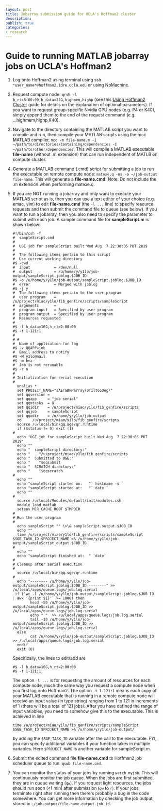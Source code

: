 ```yaml
---
layout: post
title: Jobarray submission guide for UCLA's Hoffman2 cluster
description: 
publish: true
categories: 
- research
---
```


# Guide to running MATLAB jobarray jobs on UCLA's Hoffman2

1. Log onto Hoffman2 using terminal using ssh `*user_name*@hoffman2.idre.ucla.edu` or using [NoMachine](https://www.hoffman2.idre.ucla.edu/access/nx/).

2. Request compute node: `qrsh -l h_rt=8:00:00,h_data=32G,highmem,highp` (see this [Using Hoffman2 Cluster](https://idre.ucla.edu/wp-content/uploads/2015/11/h2_20151005.pdf?a2f05c) guide for details on the explanation of optional parameters). If you want to request group-specific Nvidia GPU nodes (e.g. P4 or K40), simply append them to the end of the request command (e.g. ...highmem,highp,K40).

3. Navigate to the directory containing the MATLAB script you want to compile and run, then compile your MATLAB scripts using the mcc MATLAB compiler, `mcc -m file-name.m -I ~/path/to/directories/containing/dependencies -I ~/path/to/other/dependencies`. This will compile a MATLAB executable **file-name** (without .m extension) that can run independent of MATLB on compute cluster.

4. Generate a MATLAB command (.cmd) script for submitting a job to run the executable on remote compute node: `matexe.q -ns -o ~/job-output file-name`. This will generate a **file-name.cmd**. Note: Do not include the .m extension when performing matexe.q.

5. If you are NOT running a jobarray and only want to execute your MATLAB script as is, then you can use a text editor of your choice (e.g. emac, vim) to edit **file-name.cmd** (the `-l ...` line) to specify resource requests and then submit the command file to queue (see below). If you want to run a jobarray, then you also need to specify the parameter to submit with each job. A sample command file for **sampleScript.m** is shown below:  

    ```
    #!/bin/csh -f
    #  sampleScript.cmd
    #
    #  UGE job for sampleScript built Wed Aug  7 22:30:05 PDT 2019
    #
    #  The following items pertain to this script
    #  Use current working directory
    #$ -cwd
    #  input           = /dev/null
    #  output          = /u/home/y/y1lo/job-output/sampleScript.joblog.$JOB_ID
    #$ -o /u/home/y/y1lo/job-output/sampleScript.joblog.$JOB_ID
    #  error           = Merged with joblog
    #$ -j y
    #  The following items pertain to the user program
    #  user program    = /u/project/miao/y1lo/fib_genfire/scripts/sampleScript
    #  arguments       = 
    #  program input   = Specified by user program
    #  program output  = Specified by user program
    #  Resources requested
    #
    #$ -l h_data=16G,h_rt=2:00:00
    #$ -t 1-121:1
    #
    # #
    #  Name of application for log
    #$ -v QQAPP=job
    #  Email address to notify
    #$ -M y1lo@mail
    #$ -m bea
    #  Job is not rerunable
    #$ -r n
    #
    # Initialization for serial execution
    #  
      unalias *
      set PROJECT_NAME="sAETGDFNarray70Tilt65Deg/"
      set qqversion = 
      set qqapp     = "job serial"
      set qqmtasks  = 8
      set qqidir    = /u/project/miao/y1lo/fib_genfire/scripts
      set qqjob     = sampleScript
      set qqodir    = /u/home/y/y1lo/job-output
      cd     /u/project/miao/y1lo/fib_genfire/scripts
      source /u/local/bin/qq.sge/qr.runtime
      if ($status != 0) exit (1)
    #
      echo "UGE job for sampleScript built Wed Aug  7 22:30:05 PDT 2019"
      echo ""
      echo "  sampleScript directory:"
      echo "    "/u/project/miao/y1lo/fib_genfire/scripts
      echo "  Submitted to UGE:"
      echo "    "$qqsubmit
      echo "  SCRATCH directory:"
      echo "    "$qqscratch
    #
      echo ""
      echo "sampleScript started on:   "` hostname -s `
      echo "sampleScript started at:   "` date `
      echo ""
    #
      source /u/local/Modules/default/init/modules.csh
      module load matlab
      setenv MCR_CACHE_ROOT $TMPDIR
    #
    # Run the user program
    #
      echo sampleScript "" \>\& sampleScript.output.$JOB_ID
      echo ""
      time /u/project/miao/y1lo/fib_genfire/scripts/sampleScript $SGE_TASK_ID $PROJECT_NAME >& /u/home/y/y1lo/job-output/sampleScript.output.$JOB_ID
    #
      echo ""
      echo "sampleScript finished at:  " `date`
    #
    # Cleanup after serial execution
    #
      source /u/local/bin/qq.sge/qr.runtime
    #
      echo "-------- /u/home/y/y1lo/job-output/sampleScript.joblog.$JOB_ID --------" >> /u/local/apps/queue.logs/job.log.serial
     if (`wc -l /u/home/y/y1lo/job-output/sampleScript.joblog.$JOB_ID  | awk '{print $1}'` >= 1000) then
            head -50 /u/home/y/y1lo/job-output/sampleScript.joblog.$JOB_ID >> /u/local/apps/queue.logs/job.log.serial
            echo " "  >> /u/local/apps/queue.logs/job.log.serial
            tail -10 /u/home/y/y1lo/job-output/sampleScript.joblog.$JOB_ID >> /u/local/apps/queue.logs/job.log.serial
      else
            cat /u/home/y/y1lo/job-output/sampleScript.joblog.$JOB_ID >> /u/local/apps/queue.logs/job.log.serial
      endif
      exit (0)
    ```

    Specifically, the lines to edit/add are  

    ```
    #$ -l h_data=16G,h_rt=2:00:00
    #$ -t 1-121:1
    ```

    The option `-l ...` is for requesting the amount of resources for each compute node, much the same way you request a compute node when you first log onto Hoffman2. The option `-t 1-121:1` means each copy of your MATLAB executable that is running in a remote compute node will receive an input value (in type string) ranging from 1 to 121 in increments of 1 (there will be a total of 121 jobs). After you have defined the range of input variables, you need to somehow give this to the executable. This is achieved in line  

    ```
    time /u/project/miao/y1lo/fib_genfire/scripts/sampleScript $SGE_TASK_ID $PROJECT_NAME >& /u/home/y/y1lo/job-output/
    ```

    by adding the `$SGE_TASK_ID` variable after the call to the executable. FYI, you can specify additional variables if your function takes in multiple variables. Here `$PROJECT_NAME` is another variable for sampleScript.m.

6. Submit the edited command file **file-name.cmd** to Hoffman2 job scheduler queue to run: `qsub file-name.cmd`.

7. You can monitor the status of your jobs by running `watch myjob`. This will continuously monitor the job queue. When the jobs are first submitted, they are in queue waiting (`qw`). If you request light resources, the jobs should run soon (<1 min) after submission (`qw` to `r`). If your jobs terminate right after running then there's probably a bug in the code somewhere. You can get more information by checking the job output, stored in `~/job-output/file-name.output.job_id`.